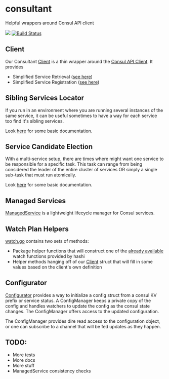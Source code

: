 # consultant
Helpful wrappers around Consul API client

[![](https://img.shields.io/badge/godoc-reference-5272B4.svg?style=flat-square)](https://godoc.org/github.com/myENA/consultant)
[![Build Status](https://travis-ci.org/myENA/consultant.svg?branch=master)](https://travis-ci.org/myENA/consultant)

## Client
Our Consultant [Client](./client.go#L14) is a thin wrapper around the
[Consul API Client](https://github.com/hashicorp/consul/blob/v0.8.2/api/api.go#L356).  It provides

- Simplified Service Retrieval ([see here](./client.go#L51))
- Simplified Service Registration ([see here](./client.go#L83))

## Sibling Services Locator
If you run in an environment where you are running several instances of the same service, it can be useful sometimes
to have a way for each service too find it's sibling services.

Look [here](./sibling_locator.go#L61) for some basic documentation.

## Service Candidate Election
With a multi-service setup, there are times where might want one service to be responsible for a specific task.
This task can range from being considered the leader of the entire cluster of services OR simply a single sub-task
that must run atomically.

Look [here](./candidate.go#L53) for some basic documentation.

## Managed Services
[ManagedService](./managed_service.go) is a lightweight lifecycle manager for Consul services.

## Watch Plan Helpers
[watch.go](./watch.go) contains two sets of methods:

- Package helper functions that will construct one of the 
  [already available](https://github.com/hashicorp/consul/blob/master/watch/funcs.go#L17) watch functions
  provided by hashi
- Helper methods hanging off of our [Client](./client.go) struct that will fill in some values based on the client's
  own definition

## Configurator
[Configurator](./configurator.go) provides a way to initialize a config struct from a consul KV prefix
or service status. A ConfigManager keeps a private copy of the config and handles watchers to update the
config as the consul state changes. The ConfigManager offers access to the updated configuration.

The ConfigManager provides dire read access to the configuration object, or one can subscribe to a channel
that will be fed updates as they happen.

## TODO:
- More tests
- More docs
- More stuff
- ManagedService consistency checks
